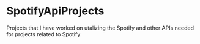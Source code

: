 # SpotifyApiProjects
Projects that I have worked on utalizing the Spotify and other APIs needed for projects related to Spotify
